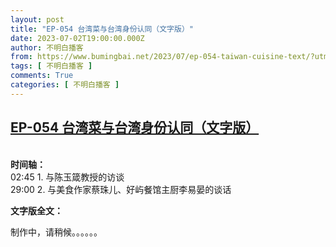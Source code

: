 ```yaml
---
layout: post
title: "EP-054 台湾菜与台湾身份认同（文字版）"
date: 2023-07-02T19:00:00.000Z
author: 不明白播客
from: https://www.bumingbai.net/2023/07/ep-054-taiwan-cuisine-text/?utm_source=rss&utm_medium=rss&utm_campaign=ep-054-taiwan-cuisine-text
tags: [ 不明白播客 ]
comments: True
categories: [ 不明白播客 ]
---
```

<!--1688324400000-->
[EP-054 台湾菜与台湾身份认同（文字版）](https://www.bumingbai.net/2023/07/ep-054-taiwan-cuisine-text/?utm_source=rss&utm_medium=rss&utm_campaign=ep-054-taiwan-cuisine-text)
------

<div>
<div id="buzzsprout-player-13142276"></div><script src="https://www.buzzsprout.com/1982525/13142276-.js?container_id=buzzsprout-player-13142276&#038;player=small" type="text/javascript" charset="utf-8"></script><p><br><strong>时间轴：<br></strong>02:45 1. 与陈玉箴教授的访谈<br>29:00 2. 与美食作家蔡珠儿、好屿餐馆主厨李易晏的谈话</p><p><strong>文字版全文：</strong></p><p>制作中，请稍候。。。。。。</p>
</div>
